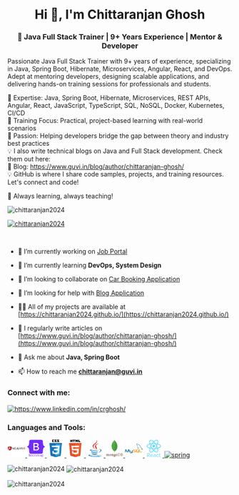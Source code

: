 
<h1 align="center">Hi 👋, I'm Chittaranjan Ghosh</h1>
<h3 align="center">📌 Java Full Stack Trainer | 9+ Years Experience | Mentor & Developer</h3>
<p>Passionate Java Full Stack Trainer with 9+ years of experience, specializing in Java, Spring Boot, Hibernate, Microservices, Angular, React, and DevOps. Adept at mentoring developers, designing scalable applications, and delivering hands-on training sessions for professionals and students.</p>

🔹 Expertise: Java, Spring Boot, Hibernate, Microservices, REST APIs, Angular, React, JavaScript, TypeScript, SQL, NoSQL, Docker, Kubernetes, CI/CD <br>
🔹 Training Focus: Practical, project-based learning with real-world scenarios<br>
🔹 Passion: Helping developers bridge the gap between theory and industry best practices<br>
💡 I also write technical blogs on Java and Full Stack development. Check them out here:<br>
📖 Blog: https://www.guvi.in/blog/author/chittaranjan-ghosh/<br>
💡 GitHub is where I share code samples, projects, and training resources. Let's connect and code!<br>

🚀 Always learning, always teaching!
<p align="left"> <img src="https://komarev.com/ghpvc/?username=chittaranjan2024&label=Profile%20views&color=0e75b6&style=flat" alt="chittaranjan2024" /> </p>

<p align="left"> <a href="https://github.com/ryo-ma/github-profile-trophy"><img src="https://github-profile-trophy.vercel.app/?username=chittaranjan2024" alt="chittaranjan2024" /></a> </p>

<p align="left"> <a href="https://twitter.com/" target="blank"><img src="https://img.shields.io/twitter/follow/?logo=twitter&style=for-the-badge" alt="" /></a> </p>

- 🔭 I’m currently working on [Job Portal](https://github.com/chittaranjan29/jobportal-backend)

- 🌱 I’m currently learning **DevOps, System Design**

- 👯 I’m looking to collaborate on [Car Booking Application](https://github.com/chittaranjan22/car-booking-app)

- 🤝 I’m looking for help with [Blog Application](https://github.com/chittaranjan29/jobportal-backend)

- 👨‍💻 All of my projects are available at [https://chittaranjan2024.github.io/](https://chittaranjan2024.github.io/)

- 📝 I regularly write articles on [https://www.guvi.in/blog/author/chittaranjan-ghosh/](https://www.guvi.in/blog/author/chittaranjan-ghosh/)

- 💬 Ask me about **Java, Spring Boot**

- 📫 How to reach me **chittaranjan@guvi.in**

<h3 align="left">Connect with me:</h3>
<p align="left">
<a href="https://linkedin.com/in/https://www.linkedin.com/in/crghosh/" target="blank"><img align="center" src="https://raw.githubusercontent.com/rahuldkjain/github-profile-readme-generator/master/src/images/icons/Social/linked-in-alt.svg" alt="https://www.linkedin.com/in/crghosh/" height="30" width="40" /></a>
</p>

<h3 align="left">Languages and Tools:</h3>
<p align="left"> <a href="https://angular.io" target="_blank" rel="noreferrer"> <img src="https://raw.githubusercontent.com/devicons/devicon/master/icons/angularjs/angularjs-original-wordmark.svg" alt="angularjs" width="40" height="40"/> </a> <a href="https://getbootstrap.com" target="_blank" rel="noreferrer"> <img src="https://raw.githubusercontent.com/devicons/devicon/master/icons/bootstrap/bootstrap-plain-wordmark.svg" alt="bootstrap" width="40" height="40"/> </a> <a href="https://www.w3schools.com/css/" target="_blank" rel="noreferrer"> <img src="https://raw.githubusercontent.com/devicons/devicon/master/icons/css3/css3-original-wordmark.svg" alt="css3" width="40" height="40"/> </a> <a href="https://www.w3.org/html/" target="_blank" rel="noreferrer"> <img src="https://raw.githubusercontent.com/devicons/devicon/master/icons/html5/html5-original-wordmark.svg" alt="html5" width="40" height="40"/> </a> <a href="https://www.java.com" target="_blank" rel="noreferrer"> <img src="https://raw.githubusercontent.com/devicons/devicon/master/icons/java/java-original.svg" alt="java" width="40" height="40"/> </a> <a href="https://www.mongodb.com/" target="_blank" rel="noreferrer"> <img src="https://raw.githubusercontent.com/devicons/devicon/master/icons/mongodb/mongodb-original-wordmark.svg" alt="mongodb" width="40" height="40"/> </a> <a href="https://www.mysql.com/" target="_blank" rel="noreferrer"> <img src="https://raw.githubusercontent.com/devicons/devicon/master/icons/mysql/mysql-original-wordmark.svg" alt="mysql" width="40" height="40"/> </a> <a href="https://reactjs.org/" target="_blank" rel="noreferrer"> <img src="https://raw.githubusercontent.com/devicons/devicon/master/icons/react/react-original-wordmark.svg" alt="react" width="40" height="40"/> </a> <a href="https://spring.io/" target="_blank" rel="noreferrer"> <img src="https://www.vectorlogo.zone/logos/springio/springio-icon.svg" alt="spring" width="40" height="40"/> </a> </p>

<p><img align="left" src="https://github-readme-stats.vercel.app/api/top-langs?username=chittaranjan2024&show_icons=true&locale=en&layout=compact" alt="chittaranjan2024" /></p>

<p>&nbsp;<img align="center" src="https://github-readme-stats.vercel.app/api?username=chittaranjan2024&show_icons=true&locale=en" alt="chittaranjan2024" /></p>

<p><img align="center" src="https://github-readme-streak-stats.herokuapp.com/?user=chittaranjan2024&" alt="chittaranjan2024" /></p>
